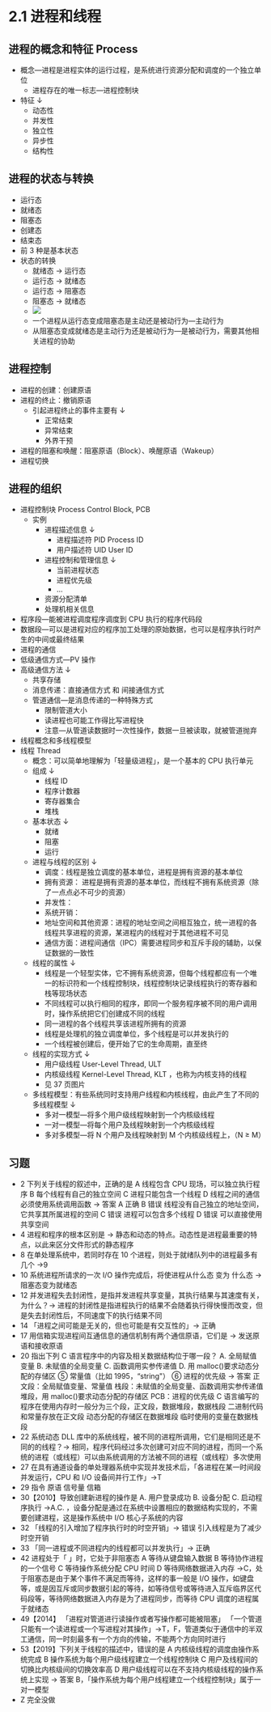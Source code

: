 # 2.1 进程和线程

## 进程的概念和特征 Process

- 概念―进程是进程实体的运行过程，是系统进行资源分配和调度的一个独立单位
  - 进程存在的唯一标志―进程控制块
- 特征 ↓
  - 动态性
  - 并发性
  - 独立性
  - 异步性
  - 结构性

## 进程的状态与转换

- 运行态
- 就绪态
- 阻塞态
- 创建态
- 结束态
- 前 3 种是基本状态
- 状态的转换
  - 就绪态 → 运行态
  - 运行态 → 就绪态
  - 运行态 → 阻塞态
  - 阻塞态 → 就绪态
  - ![](https://th.bing.com/th/id/Rac88fec7ff0914ae100f5e5e16e8dcfe?rik=7YelQuouaD%2bGjA&riu=http%3a%2f%2fbbs.yanzhishi.cn%2fimage%2fshow%2fattachments-2020-06-xiLvreQp5eddd748e949a.jpg&ehk=ltevwD1oUrnv7VDTg627MgfwonKq5e28Z%2bNCcgsA8E8%3d&risl=&pid=ImgRaw)
  - 一个进程从运行态变成阻塞态是主动还是被动行为―主动行为
  - 从阻塞态变成就绪态是主动行为还是被动行为―是被动行为，需要其他相关进程的协助

## 进程控制

- 进程的创建：创建原语
- 进程的终止：撤销原语
  - 引起进程终止的事件主要有 ↓
    - 正常结束
    - 异常结束
    - 外界干预
- 进程的阻塞和唤醒：阻塞原语（Block）、唤醒原语（Wakeup）
- 进程切换

## 进程的组织

- 进程控制块 Process Control Block, PCB
  - 实例
    - 进程描述信息 ↓
      - 进程描述符 PID Process ID
      - 用户描述符 UID User ID
    - 进程控制和管理信息 ↓
      - 当前进程状态
      - 进程优先级
      - ...
    - 资源分配清单
    - 处理机相关信息
- 程序段―能被进程调度程序调度到 CPU 执行的程序代码段
- 数据段―可以是进程对应的程序加工处理的原始数据，也可以是程序执行时产生的中间或最终结果
- 进程的通信
- 低级通信方式―PV 操作
- 高级通信方法 ↓
  - 共享存储
  - 消息传递：直接通信方式 和 间接通信方式
  - 管道通信―是消息传递的一种特殊方式
    - 限制管道大小
    - 读进程也可能工作得比写进程快
    - 注意―从管道读数据时一次性操作，数据一旦被读取，就被管道抛弃
- 线程概念和多线程模型
- 线程 Thread
  - 概念：可以简单地理解为「轻量级进程」，是一个基本的 CPU 执行单元
  - 组成 ↓
    - 线程 ID
    - 程序计数器
    - 寄存器集合
    - 堆栈
  - 基本状态 ↓
    - 就绪
    - 阻塞
    - 运行
  - 进程与线程的区别 ↓
    - 调度：线程是独立调度的基本单位，进程是拥有资源的基本单位
    - 拥有资源： 进程是拥有资源的基本单位，而线程不拥有系统资源（除了一点点必不可少的资源）
    - 并发性：
    - 系统开销：
    - 地址空间和其他资源：进程的地址空间之间相互独立，统一进程的各线程共享进程的资源，某进程内的线程对于其他进程不可见
    - 通信方面：进程间通信（IPC）需要进程同步和互斥手段的辅助，以保证数据的一致性
  - 线程的属性 ↓
    - 线程是一个轻型实体，它不拥有系统资源，但每个线程都应有一个唯一的标识符和一个线程控制块，线程控制块记录线程执行的寄存器和栈等现场状态
    - 不同线程可以执行相同的程序，即同一个服务程序被不同的用户调用时，操作系统把它们创建成不同的线程
    - 同一进程的各个线程共享该进程所拥有的资源
    - 线程是处理机的独立调度单位，多个线程是可以并发执行的
    - 一个线程被创建后，便开始了它的生命周期，直至终
  - 线程的实现方式 ↓
    - 用户级线程 User-Level Thread, ULT
    - 内核级线程 Kernel-Level Thread, KLT ，也称为内核支持的线程
    - 见 37 页图片
  - 多线程模型：有些系统同时支持用户线程和内核线程，由此产生了不同的多线程模型 ↓
    - 多对一模型―将多个用户级线程映射到一个内核级线程
    - 一对一模型―将每个用户及线程映射到一个内核级线程
    - 多对多模型―将 N 个用户及线程映射到 M 个内核级线程上，（N ≥ M）

## 习题

- 2 下列关于线程的叙述中，正确的是
  A 线程包含 CPU 现场，可以独立执行程序
  B 每个线程有自己的独立空间
  C 进程只能包含一个线程
  D 线程之间的通信必须使用系统调用函数 → 答案
  A 正确
  B 错误 线程没有自己独立的地址空间，它共享其所属进程的空间
  C 错误 进程可以包含多个线程
  D 错误 可以直接使用共享空间
- 4 进程和程序的根本区别是 → 静态和动态的特点。动态性是进程最重要的特点，以此来区分文件形式的静态程序
- 8 在单处理系统中，若同时存在 10 个进程，则处于就绪队列中的进程最多有几个 →9
- 10 系统进程所请求的一次 I/O 操作完成后，将使进程从什么态 变为 什么态 → 阻塞态变为就绪态
- 12 并发进程失去封闭性，是指并发进程共享变量，其执行结果与其速度有关，为什么？→ 进程的封闭性是指进程执行的结果不会随着执行得快慢而改变，但是失去封闭性后，不同速度下的执行结果不同
- 14 「进程之间可能是无关的，但也可能是有交互性的」→ 正确
- 17 用信箱实现进程间互通信息的通信机制有两个通信原语，它们是 → 发送原语和接收原语
- 20 指出下列 C 语言程序中的内容及相关数据结构位于哪一段？
  A. 全局赋值变量
  B. 未赋值的全局变量
  C. 函数调用实参传递值
  D. 用 malloc()要求动态分配的存储区
  ⑤ 常量值（比如 1995，“string"）
  ⑥ 进程的优先级 → 答案
  正文段：全局赋值变量、常量值
  栈段：未赋值的全局变量、函数调用实参传递值
  堆段，用 malloc()要求动态分配的存储区
  PCB：进程的优先级
  C 语言编写的程序在使用内存时一般分为三个段，正文段，数据堆段，数据栈段
  二进制代码和常量存放在正文段
  动态分配的存储区在数据堆段
  临时使用的变量在数据栈段
- 22 系统动态 DLL 库中的系统线程，被不同的进程所调用，它们是相同还是不同的的线程？→ 相同，程序代码经过多次创建可对应不同的进程，而同一个系统的进程（或线程）可以由系统调用的方法被不同的进程（或线程）多次使用
- 27 在具有通道设备的单处理器系统中实现并发技术后，「各进程在某一时间段并发运行，CPU 和 I/O 设备间并行工作」→T
- 29 指令 原语 信号量 信箱
- 30【2010】导致创建新进程的操作是
  A. 用户登录成功
  B. 设备分配
  C. 启动程序执行 →A.C. ，设备分配是通过在系统中设置相应的数据结构实现的，不需要创建进程，这是操作系统中 I/O 核心子系统的内容
- 32 「线程的引入增加了程序执行时的时空开销」→ 错误 引入线程是为了减少时空开销
- 33 「同一进程或不同进程内的线程都可以并发执行」→ 正确
- 42 进程处于「 」时，它处于非阻塞态
  A 等待从键盘输入数据
  B 等待协作进程的一个信号
  C 等待操作系统分配 CPU 时间
  D 等待网络数据进入内存 →C，处于阻塞态是由于某个事件不满足而等待，这样的事一般是 I/O 操作，如键盘等，或是因互斥或同步数据引起的等待，如等待信号或等待进入互斥临界区代码段等，等待网络数据进入内存是为了进程同步，而等待 CPU 调度的进程属于就绪态
- 49【2014】
  「进程对管道进行读操作或者写操作都可能被阻塞」
  「一个管道只能有一个读进程或一个写进程对其操作」→T，F，管道类似于通信中的半双工通信，同一时刻最多有一个方向的传输，不能两个方向同时进行
- 53【2019】下列关于线程的描述中，错误的是
  A 内核级线程的调度由操作系统完成
  B 操作系统为每个用户级线程建立一个线程控制块
  C 用户及线程间的切换比内核级间的切换效率高
  D 用户级线程可以在不支持内核级线程的操作系统上实现 → 答案
  B，「操作系统为每个用户线程建立一个线程控制块」属于一对一模型
- Z 完全没做

